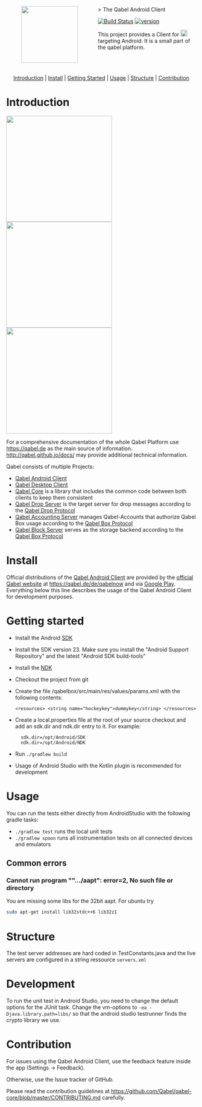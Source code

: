 <img align="left" width="0" height="150px" hspace="20"/>
<a href="https://qabel.de" align="left">
	<img src="https://files.qabel.de/img/qabel_logo_orange_preview.png" height="150px" align="left"/>
</a>
<img align="left" width="0" height="150px" hspace="25"/>
> The Qabel Android Client

[![Build Status](https://jenkins.prae.me/buildStatus/icon?job=qabel-android-nightly)](https://jenkins.prae.me/job/qabel-android-nightly/)
[![version](https://img.shields.io/badge/beta-0.6.0--beta.1-ff690f.svg)](https://qabel.de)

This project provides a Client for <a href="https://qabel.de"><img alt="Qabel" src="https://files.qabel.de/img/qabel-kl.png" height="18px"/></a> targeting Android. It is a small part of the qabel platform.

<br style="clear: both"/>
<br style="clear: both"/>
<p align="center">
	<a href="#introduction">Introduction</a> |
	<a href="#getting_started">Install</a> |
	<a href="#getting_started">Getting Started</a> |
	<a href="#usage">Usage</a> |
	<a href="#structure">Structure</a> |
	<a href="#contribution">Contribution</a>
</p>

# Introduction

<img src="https://files.qabel.de/img/qabel_app_screenshot_720x1280_1.2_dateimanager_en.png" width="280px"/>
<img src="https://files.qabel.de/img/qabel_app_screenshot_720x1280_1.3_seitenmenue_en.png" width="280px"/>
<img src="https://files.qabel.de/img/qabel_app_screenshot_720x1280_1.5_identitaeten_en.png" width="280px"/>


For a comprehensive documentation of the whole Qabel Platform use https://qabel.de as the main source of information. http://qabel.github.io/docs/ may provide additional technical information.

Qabel consists of multiple Projects:
 * [Qabel Android Client](https://github.com/Qabel/qabel-android)
 * [Qabel Desktop Client](https://github.com/Qabel/qabel-desktop)
 * [Qabel Core](https://github.com/Qabel/qabel-core) is a library that includes the common code between both clients to keep them consistent
 * [Qabel Drop Server](https://github.com/Qabel/qabel-drop) is the target server for drop messages according to the [Qabel Drop Protocol](http://qabel.github.io/docs/Qabel-Protocol-Drop/)
 * [Qabel Accounting Server](https://github.com/Qabel/qabel-accounting) manages Qabel-Accounts that authorize Qabel Box usage according to the [Qabel Box Protocol](http://qabel.github.io/docs/Qabel-Protocol-Box/)
 * [Qabel Block Server](https://github.com/Qabel/qabel-block) serves as the storage backend according to the [Qabel Box Protocol](http://qabel.github.io/docs/Qabel-Protocol-Box/)

# Install

Official distributions of the [Qabel Android Client](https://github.com/Qabel/qabel-android) are provided by the [official Qabel website](https://qabel.de) at https://qabel.de/de/qabelnow and via [Google Play](https://play.google.com/store/apps/details?id=de.qabel.qabel).
Everything below this line describes the usage of the Qabel Android Client for development purposes.

# <a name="getting_started"></a>Getting started

* Install the Android [SDK](https://developer.android.com/studio/index.html) 
* Install the SDK version 23. Make sure you install the "Android Support Repository" and the latest "Android SDK build-tools"
* Install the [NDK](https://developer.android.com/ndk/index.html)
* Checkout the project from git
* Create the file /qabelbox/src/main/res/values/params.xml with the following contents:

    `<resources> <string name="hockeykey">dummykey</string> </resources>`
* Create a local.properties file at the root of your source checkout and add an sdk.dir and ndk.dir entry to it.  For example:

        sdk.dir=/opt/Android/SDK
        ndk.dir=/opt/Android/NDK
        
* Run `./gradlew build`
* Usage of Android Studio with the Kotlin plugin is recommended for development

# Usage

You can run the tests either directly from AndroidStudio with the following gradle tasks:

* `./gradlew test` runs the local unit tests
* `./gradlew spoon` runs all instrumentation tests on all connected devices and emulators

## Common errors

### Cannot run program "".../aapt": error=2, No such file or directory

You are missing some libs for the 32bit aapt. For ubuntu try
```bash
sudo apt-get install lib32stdc++6 lib32z1
```

# Structure

The test server addresses are hard coded in TestConstants.java and the live servers are configured in a string ressource `servers.xml`

# Development

To run the unit test in Android Studio, you need to change the default options for the JUnit task. Change the vm-options to `-ea -Djava.library.path=libs/` so that the android studio testrunner finds the crypto library we use.

# Contribution

For issues using the Qabel Android Client, use the feedback feature inside the app (Settings -> Feedback).

Otherwise, use the Issue tracker of GitHub.

Please read the contribution guidelines at https://github.com/Qabel/qabel-core/blob/master/CONTRIBUTING.md carefully.
